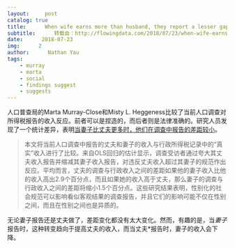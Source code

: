 ```yaml
---
layout:     post
catalog: true
title:      When wife earns more than husband, they report a lesser gap
subtitle:      转载自：http://flowingdata.com/2018/07/23/when-wife-earns-more-than-husband-they-report-a-lesser-gap/
date:      2018-07-23
img:      2
author:      Nathan Yau
tags:
    - murray
    - marta
    - social
    - findings suggest
    - suggests
---
```

人口普查局的Marta Murray-Close和Misty L. Heggeness比较了当前人口调查对所得税报告的收入反应。前者可以是捏造的，而后者则是法律准确的。研究人员发现了一个统计差异，表明[当妻子比丈夫更多时，他们在调查中报告的差距较小](https://www.census.gov/library/working-papers/2018/demo/SEHSD-WP2018-20.html)。

> 本文将当前人口调查中报告的丈夫和妻子的收入与行政所得税记录中的“真实”收入进行了比较。来自OLS回归的估计显示，调查受访者通过夸大其丈夫收入报告并缩减其妻子收入报告，对违反丈夫收入超过其妻子的规范作出反应。平均而言，丈夫的调查与行政收入之间的差距如果他的妻子收入比他的收入高出2.9个百分点，而且如果她的收入高于丈夫，那么妻子的调查与行政收入之间的差距将缩小1.5个百分点。这些研究结果表明，性别化的社会规范可以影响看似客观结果的调查报告，并且它们的影响可能不仅在性别之间，而且在性别之间也是异质的。

无论妻子报告还是丈夫做了，差距变化都没有太大变化。然而，有趣的是，当*妻子*报告时，这种转变趋向于提高丈夫的收入，而当丈夫*报告时，妻子的收入会下降。


